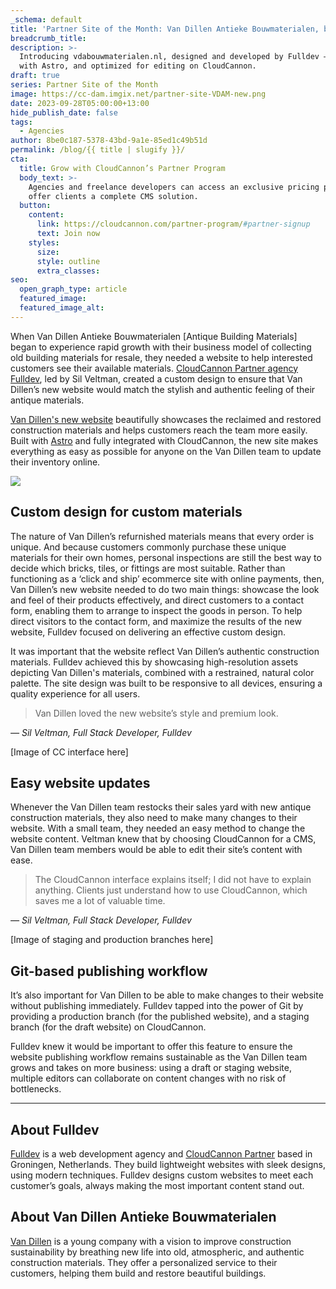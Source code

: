 ```yaml
---
_schema: default
title: 'Partner Site of the Month: Van Dillen Antieke Bouwmaterialen, by Fulldev'
breadcrumb_title:
description: >-
  Introducing vdabouwmaterialen.nl, designed and developed by Fulldev — built
  with Astro, and optimized for editing on CloudCannon.
draft: true
series: Partner Site of the Month
image: https://cc-dam.imgix.net/partner-site-VDAM-new.png
date: 2023-09-28T05:00:00+13:00
hide_publish_date: false
tags:
  - Agencies
author: 8be0c187-5378-43bd-9a1e-85ed1c49b51d
permalink: /blog/{{ title | slugify }}/
cta:
  title: Grow with CloudCannon’s Partner Program
  body_text: >-
    Agencies and freelance developers can access an exclusive pricing plan, and
    offer clients a complete CMS solution.
  button:
    content:
      link: https://cloudcannon.com/partner-program/#partner-signup
      text: Join now
    styles:
      size:
      style: outline
      extra_classes:
seo:
  open_graph_type: article
  featured_image:
  featured_image_alt:
---
```

When Van Dillen Antieke Bouwmaterialen \[Antique Building Materials\] began to experience rapid growth with their business model of collecting old building materials for resale, they needed a website to help interested customers see their available materials. <a target="_blank" rel="noopener" href="https://cloudcannon.com/partner-program/">CloudCannon Partner agency</a> <a target="_blank" rel="noopener" href="https://full.dev/">Fulldev</a>, led by Sil Veltman, created a custom design to ensure that Van Dillen’s new website would match the stylish and authentic feeling of their antique materials.

<a target="_blank" rel="noopener" href="https://vdabouwmaterialen.nl/">Van Dillen's new website</a> beautifully showcases the reclaimed and restored construction materials and helps customers reach the team more easily. Built with <a target="_blank" rel="noopener" href="https://astro.build/">Astro</a> and fully integrated with CloudCannon, the new site makes everything as easy as possible for anyone on the Van Dillen team to update their inventory online.

![](https://cc-dam.imgix.net/VDAM-materials-rounded.png)

## Custom design for custom materials

The nature of Van Dillen’s refurnished materials means that every order is unique. And because customers commonly purchase these unique materials for their own homes, personal inspections are still the best way to decide which bricks, tiles, or fittings are most suitable. Rather than functioning as a ‘click and ship’ ecommerce site with online payments, then, Van Dillen’s new website needed to do two main things: showcase the look and feel of their products effectively, and direct customers to a contact form, enabling them to arrange to inspect the goods in person. To help direct visitors to the contact form, and maximize the results of the new website, Fulldev focused on delivering an effective custom design.

It was important that the website reflect Van Dillen’s authentic construction materials. Fulldev achieved this by showcasing high-resolution assets depicting Van Dillen's materials, combined with a restrained, natural color palette. The site design was built to be responsive to all devices, ensuring a quality experience for all users.

> Van Dillen loved the new website’s style and premium look.

*— Sil Veltman, Full Stack Developer, Fulldev​​​​*

\[Image of CC interface here\]

## Easy website updates

Whenever the Van Dillen team restocks their sales yard with new antique construction materials, they also need to make many changes to their website. With a small team, they needed an easy method to change the website content. Veltman knew that by choosing CloudCannon for a CMS, Van Dillen team members would be able to edit their site’s content with ease.

> The CloudCannon interface explains itself; I did not have to explain anything. Clients just understand how to use CloudCannon, which saves me a lot of valuable time.

*— Sil Veltman, Full Stack Developer, Fulldev​​​​*

\[Image of staging and production branches here\]

## Git-based publishing workflow

It’s also important for Van Dillen to be able to make changes to their website without publishing immediately. Fulldev tapped into the power of Git by providing a production branch (for the published website), and a staging branch (for the draft website) on CloudCannon.

Fulldev knew it would be important to offer this feature to ensure the website publishing workflow remains sustainable as the Van Dillen team grows and takes on more business: using a draft or staging website, multiple editors can collaborate on content changes with no risk of bottlenecks.

---

## About Fulldev

<a target="_blank" rel="noopener" href="https://full.dev/">Fulldev</a> is a web development agency and <a target="_blank" rel="noopener" href="https://cloudcannon.com/partner-program/">CloudCannon Partner</a> based in Groningen, Netherlands. They build lightweight websites with sleek designs, using modern techniques. Fulldev designs custom websites to meet each customer’s goals, always making the most important content stand out.

## About Van Dillen Antieke Bouwmaterialen

<a target="_blank" rel="noopener" href="https://vdabouwmaterialen.nl/">Van Dillen</a> is a young company with a vision to improve construction sustainability by breathing new life into old, atmospheric, and authentic construction materials. They offer a personalized service to their customers, helping them build and restore beautiful buildings.